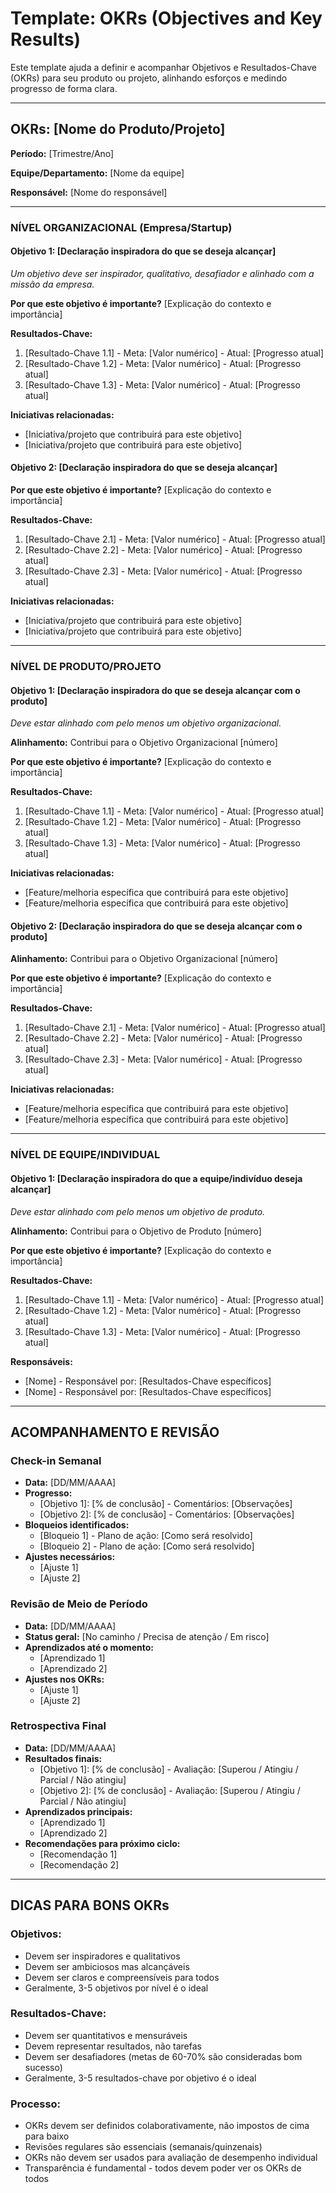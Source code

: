 # Template: OKRs (Objectives and Key Results)

Este template ajuda a definir e acompanhar Objetivos e Resultados-Chave (OKRs) para seu produto ou projeto, alinhando esforços e medindo progresso de forma clara.

---

## OKRs: [Nome do Produto/Projeto]

**Período:** [Trimestre/Ano]

**Equipe/Departamento:** [Nome da equipe]

**Responsável:** [Nome do responsável]

---

### NÍVEL ORGANIZACIONAL (Empresa/Startup)

#### Objetivo 1: [Declaração inspiradora do que se deseja alcançar]
*Um objetivo deve ser inspirador, qualitativo, desafiador e alinhado com a missão da empresa.*

**Por que este objetivo é importante?** [Explicação do contexto e importância]

**Resultados-Chave:**
1. [Resultado-Chave 1.1] - Meta: [Valor numérico] - Atual: [Progresso atual]
2. [Resultado-Chave 1.2] - Meta: [Valor numérico] - Atual: [Progresso atual]
3. [Resultado-Chave 1.3] - Meta: [Valor numérico] - Atual: [Progresso atual]

**Iniciativas relacionadas:**
* [Iniciativa/projeto que contribuirá para este objetivo]
* [Iniciativa/projeto que contribuirá para este objetivo]

#### Objetivo 2: [Declaração inspiradora do que se deseja alcançar]

**Por que este objetivo é importante?** [Explicação do contexto e importância]

**Resultados-Chave:**
1. [Resultado-Chave 2.1] - Meta: [Valor numérico] - Atual: [Progresso atual]
2. [Resultado-Chave 2.2] - Meta: [Valor numérico] - Atual: [Progresso atual]
3. [Resultado-Chave 2.3] - Meta: [Valor numérico] - Atual: [Progresso atual]

**Iniciativas relacionadas:**
* [Iniciativa/projeto que contribuirá para este objetivo]
* [Iniciativa/projeto que contribuirá para este objetivo]

---

### NÍVEL DE PRODUTO/PROJETO

#### Objetivo 1: [Declaração inspiradora do que se deseja alcançar com o produto]
*Deve estar alinhado com pelo menos um objetivo organizacional.*

**Alinhamento:** Contribui para o Objetivo Organizacional [número]

**Por que este objetivo é importante?** [Explicação do contexto e importância]

**Resultados-Chave:**
1. [Resultado-Chave 1.1] - Meta: [Valor numérico] - Atual: [Progresso atual]
2. [Resultado-Chave 1.2] - Meta: [Valor numérico] - Atual: [Progresso atual]
3. [Resultado-Chave 1.3] - Meta: [Valor numérico] - Atual: [Progresso atual]

**Iniciativas relacionadas:**
* [Feature/melhoria específica que contribuirá para este objetivo]
* [Feature/melhoria específica que contribuirá para este objetivo]

#### Objetivo 2: [Declaração inspiradora do que se deseja alcançar com o produto]

**Alinhamento:** Contribui para o Objetivo Organizacional [número]

**Por que este objetivo é importante?** [Explicação do contexto e importância]

**Resultados-Chave:**
1. [Resultado-Chave 2.1] - Meta: [Valor numérico] - Atual: [Progresso atual]
2. [Resultado-Chave 2.2] - Meta: [Valor numérico] - Atual: [Progresso atual]
3. [Resultado-Chave 2.3] - Meta: [Valor numérico] - Atual: [Progresso atual]

**Iniciativas relacionadas:**
* [Feature/melhoria específica que contribuirá para este objetivo]
* [Feature/melhoria específica que contribuirá para este objetivo]

---

### NÍVEL DE EQUIPE/INDIVIDUAL

#### Objetivo 1: [Declaração inspiradora do que a equipe/indivíduo deseja alcançar]
*Deve estar alinhado com pelo menos um objetivo de produto.*

**Alinhamento:** Contribui para o Objetivo de Produto [número]

**Por que este objetivo é importante?** [Explicação do contexto e importância]

**Resultados-Chave:**
1. [Resultado-Chave 1.1] - Meta: [Valor numérico] - Atual: [Progresso atual]
2. [Resultado-Chave 1.2] - Meta: [Valor numérico] - Atual: [Progresso atual]
3. [Resultado-Chave 1.3] - Meta: [Valor numérico] - Atual: [Progresso atual]

**Responsáveis:**
* [Nome] - Responsável por: [Resultados-Chave específicos]
* [Nome] - Responsável por: [Resultados-Chave específicos]

---

## ACOMPANHAMENTO E REVISÃO

### Check-in Semanal
* **Data:** [DD/MM/AAAA]
* **Progresso:**
  * [Objetivo 1]: [% de conclusão] - Comentários: [Observações]
  * [Objetivo 2]: [% de conclusão] - Comentários: [Observações]
* **Bloqueios identificados:**
  * [Bloqueio 1] - Plano de ação: [Como será resolvido]
  * [Bloqueio 2] - Plano de ação: [Como será resolvido]
* **Ajustes necessários:**
  * [Ajuste 1]
  * [Ajuste 2]

### Revisão de Meio de Período
* **Data:** [DD/MM/AAAA]
* **Status geral:** [No caminho / Precisa de atenção / Em risco]
* **Aprendizados até o momento:**
  * [Aprendizado 1]
  * [Aprendizado 2]
* **Ajustes nos OKRs:**
  * [Ajuste 1]
  * [Ajuste 2]

### Retrospectiva Final
* **Data:** [DD/MM/AAAA]
* **Resultados finais:**
  * [Objetivo 1]: [% de conclusão] - Avaliação: [Superou / Atingiu / Parcial / Não atingiu]
  * [Objetivo 2]: [% de conclusão] - Avaliação: [Superou / Atingiu / Parcial / Não atingiu]
* **Aprendizados principais:**
  * [Aprendizado 1]
  * [Aprendizado 2]
* **Recomendações para próximo ciclo:**
  * [Recomendação 1]
  * [Recomendação 2]

---

## DICAS PARA BONS OKRs

### Objetivos:
* Devem ser inspiradores e qualitativos
* Devem ser ambiciosos mas alcançáveis
* Devem ser claros e compreensíveis para todos
* Geralmente, 3-5 objetivos por nível é o ideal

### Resultados-Chave:
* Devem ser quantitativos e mensuráveis
* Devem representar resultados, não tarefas
* Devem ser desafiadores (metas de 60-70% são consideradas bom sucesso)
* Geralmente, 3-5 resultados-chave por objetivo é o ideal

### Processo:
* OKRs devem ser definidos colaborativamente, não impostos de cima para baixo
* Revisões regulares são essenciais (semanais/quinzenais)
* OKRs não devem ser usados para avaliação de desempenho individual
* Transparência é fundamental - todos devem poder ver os OKRs de todos
